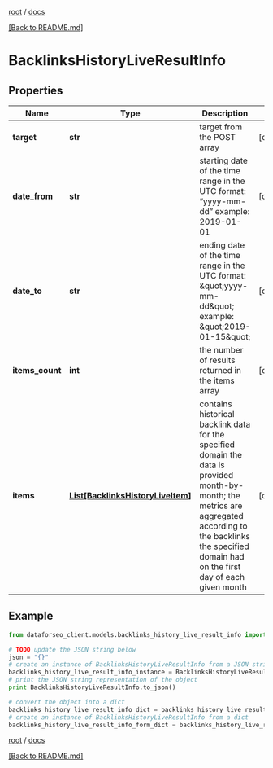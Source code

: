 [root](./../ "root") / [docs](./ "docs")

[[Back to README.md]](./../README.md "[Back to README.md]")

# BacklinksHistoryLiveResultInfo

## Properties

Name | Type | Description | Notes
------------ | ------------- | ------------- | -------------
**target** | **str** | target from the POST array | [optional]
**date_from** | **str** | starting date of the time range in the UTC format: “yyyy-mm-dd” example: 2019-01-01 | [optional]
**date_to** | **str** | ending date of the time range in the UTC format: \&quot;yyyy-mm-dd\&quot; example: \&quot;2019-01-15\&quot; | [optional]
**items_count** | **int** | the number of results returned in the items array | [optional]
**items** | [**List[BacklinksHistoryLiveItem]**](BacklinksHistoryLiveItem.md) | contains historical backlink data for the specified domain the data is provided month-by-month; the metrics are aggregated according to the backlinks the specified domain had on the first day of each given month | [optional]

## Example

```python
from dataforseo_client.models.backlinks_history_live_result_info import BacklinksHistoryLiveResultInfo

# TODO update the JSON string below
json = "{}"
# create an instance of BacklinksHistoryLiveResultInfo from a JSON string
backlinks_history_live_result_info_instance = BacklinksHistoryLiveResultInfo.from_json(json)
# print the JSON string representation of the object
print BacklinksHistoryLiveResultInfo.to_json()

# convert the object into a dict
backlinks_history_live_result_info_dict = backlinks_history_live_result_info_instance.to_dict()
# create an instance of BacklinksHistoryLiveResultInfo from a dict
backlinks_history_live_result_info_form_dict = backlinks_history_live_result_info.from_dict(backlinks_history_live_result_info_dict)
```

  

[root](./../ "root") / [docs](./ "docs")

[[Back to README.md]](./../README.md "[Back to README.md]")